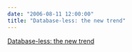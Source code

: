```yaml
---
date: "2006-08-11 12:00:00"
title: "Database-less: the new trend"
---
```


[Database-less: the new trend](/lemire/blog/2006/08-11-database-less-the-new-trend)

